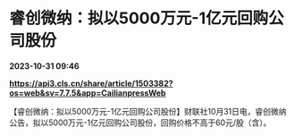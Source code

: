 # 睿创微纳：拟以5000万元-1亿元回购公司股份

**2023-10-31 09:46**

**https://api3.cls.cn/share/article/1503382?os=web&sv=7.7.5&app=CailianpressWeb**

【睿创微纳：拟以5000万元-1亿元回购公司股份】财联社10月31日电，睿创微纳公告，拟以5000万元-1亿元回购公司股份，回购价格不高于60元/股（含）。